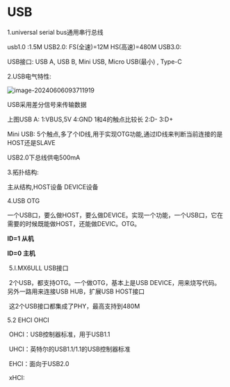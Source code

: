 # USB

1.universal serial bus通用串行总线

usb1.0 :1.5M
USB2.0: FS(全速)=12M HS(高速)=480M
USB3.0:

USB接口:
USB A, USB B, Mini USB, Micro USB(最小) , Type-C

2.USB电气特性:

![image-20240606093711919](G:\JianYun\我的坚果云\Typora_Work\pic\未命名\image-20240606093711919.png)

USB采用差分信号来传输数据

上图USB A:
1:VBUS,5V  4:GND  1和4的触点比较长
2:D- 3:D+ 			

Mini USB: 5个触点,多了个ID线,用于实现OTG功能,通过ID线来判断当前连接的是HOST还是SLAVE

USB2.0下总线供电500mA

3.拓扑结构:

主从结构,HOST设备 DEVICE设备

4.USB OTG

一个USB口，要么做HOST，要么做DEVICE。实现一个功能，一个USB口，它在需要的时候既能做HOST，还能做DEVIC。OTG。

**ID=1 从机**

**ID=0 主机**

​	5.I.MX6ULL USB接口

​	2个USB，都支持OTG。一个做OTG，基本上是USB DEVICE，用来烧写代码。另外一路用来连接USB HUB，扩展USB HOST接口

​	这2个USB接口都集成了PHY，最高支持到480M

5.2 EHCI OHCI 

​	OHCI：USB控制器标准，用于USB1.1

​	UHCI：英特尔的USB1.1/1.1的USB控制器标准

​	EHCI：面向于USB2.0

​	xHCI:    